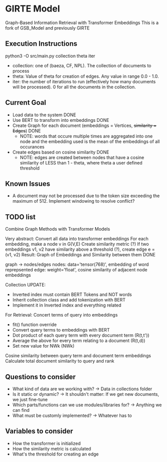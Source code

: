 # GIRTE Model
Graph-Based Information Retrieval with Transformer Embeddings
This is a fork of GSB_Model and previously GIRTE

## Execution Instructions
python3 -O src/main.py collection theta iter
- collection: one of (baeza, CF, NPL). The collection of documents to process
- theta: Value of theta for creation of edges. Any value in range 0.0 - 1.0.
- iter: the number of iterations to run (effectively how many documents will be processed). 0 for all the documents in the collection.

## Current Goal
- Load data to the system DONE
- Use BERT to transform into embeddings DONE
- Create Graph for each document (embeddings = Vertices, ~~similarity = Edges~~) DONE
    - NOTE: words that occure multiple times are aggregated into one node and the embedding used is the mean of the embeddings of all occurances
- Create edges based on cosine similarity DONE
    - NOTE: edges are created between nodes that have a cosine similarity of LESS than 1 - theta, where theta a user defined threshold

## Known Issues
- A document may not be processed due to the token size exceeding the maximum of 512. Implement windowing to resolve conflict?

## TODO list

Combine Graph Methods with Transformer Models

Very abstract:
Convert all data into transformer embeddings
For each embedding, make a node v in G(V,E)
Create similarity metric (?)
If two embeddings v1, v2 have similarity above a threshold (?), create edge e = (v1, v2)
Result: Graph of Embeddings and Similarity between them DONE

graph -> nodes/edges
nodes: data='tensor(768)', embedding of word reprepsented
edge: weight='float', cosine similarity of adjacent node embeddings

Collection UPDATE:
- Inverted index must contain BERT Tokens and NOT words
- Inherit collection class and add tokenization with BERT
- Implement it in Inverted index and everything related

For Retrieval:
Concert terms of query into embeddings
- fit() function override
- Convert query terms to embeddings with BERT
- Dot product of each query term with every document term (R(t,t'))
- Average the above for every term relating to a document (R(t,d))
- Set new value for NWk (NWk)

Cosine similarity between query term and document term embeddings
Calculate total document similarity to query and rank



## Questions to consider
- What kind of data are we working with? -> Data in collections folder
- Is it static or dynamic? -> It shouldn't matter: If we get new documents, we just fine-tune
- Which parts/functions can we use modules/libraries for? -> Anything we can find
- What must be customly implemented? -> Whatever has to

## Variables to consider
- How the transformer is initialized 
- How the similarity metric is calculated
- What's the threshold for creating an edge
